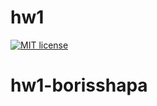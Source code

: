 # hw1

[![MIT license](https://img.shields.io/badge/license-MIT-blue.svg)](https://github.com//fp-homework/blob/master/hw1/LICENSE)
# hw1-borisshapa
